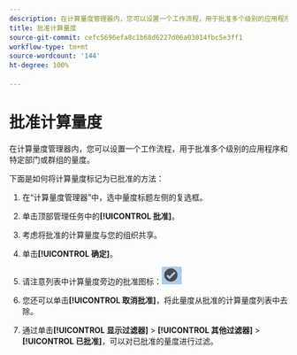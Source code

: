 ```yaml
---
description: 在计算量度管理器内，您可以设置一个工作流程，用于批准多个级别的应用程序和特定部门或群组的量度。
title: 批准计算量度
source-git-commit: cefc5696efa8c1b68d6227d06a03014fbc5e3ff1
workflow-type: tm+mt
source-wordcount: '144'
ht-degree: 100%

---
```


# 批准计算量度

在计算量度管理器内，您可以设置一个工作流程，用于批准多个级别的应用程序和特定部门或群组的量度。

下面是如何将计算量度标记为已批准的方法：

1. 在“计算量度管理器”中，选中量度标题左侧的复选框。
1. 单击顶部管理任务中的&#x200B;**[!UICONTROL 批准]**。
1. 考虑将批准的计算量度与您的组织共享。
1. 单击&#x200B;**[!UICONTROL 确定]**。
1. 请注意列表中计算量度旁边的批准图标：![](assets/cm_approve_icon.png)

1. 您还可以单击&#x200B;**[!UICONTROL 取消批准]**，将此量度从批准的计算量度列表中去除。
1. 通过单击&#x200B;**[!UICONTROL 显示过滤器]** > **[!UICONTROL 其他过滤器]** > **[!UICONTROL 已批准]**，可以对已批准的量度进行过滤。
